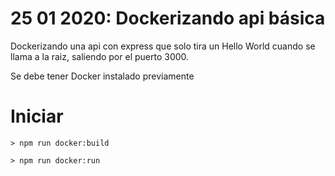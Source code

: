 # 25 01 2020: Dockerizando api básica

Dockerizando una api con express que solo tira un Hello World cuando se llama a la raiz, saliendo por el puerto 3000.

Se debe tener Docker instalado previamente

# Iniciar

```
> npm run docker:build

> npm run docker:run
```
